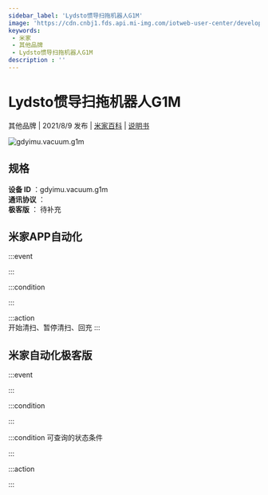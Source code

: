 ```yaml
---
sidebar_label: 'Lydsto惯导扫拖机器人G1M'
image: 'https://cdn.cnbj1.fds.api.mi-img.com/iotweb-user-center/developer_1679048028262gsPtkIEV.png?GalaxyAccessKeyId=AKVGLQWBOVIRQ3XLEW&Expires=9223372036854775807&Signature=a69qzuX0hzXv8uDASpLJoJjrK18='
keywords: 
 - 米家
 - 其他品牌
 - Lydsto惯导扫拖机器人G1M
description : ''
---
```

# Lydsto惯导扫拖机器人G1M

其他品牌 | 2021/8/9 发布 | [米家百科](https://home.mi.com/webapp/content/baike/product/index.html?model=gdyimu.vacuum.g1m) | [说明书](https://home.mi.com/views/introduction.html?model=gdyimu.vacuum.g1m&region=cn)

![gdyimu.vacuum.g1m](https://cdn.cnbj1.fds.api.mi-img.com/iotweb-user-center/developer_1679048028262gsPtkIEV.png?GalaxyAccessKeyId=AKVGLQWBOVIRQ3XLEW&Expires=9223372036854775807&Signature=a69qzuX0hzXv8uDASpLJoJjrK18=)

## 规格  
> 
**设备 ID** ：gdyimu.vacuum.g1m  
**通讯协议** ：  
**极客版**  ： 待补充 


## 米家APP自动化  

:::event  

:::

:::condition  

:::

:::action   
开始清扫、暂停清扫、回充
:::

## 米家自动化极客版  

:::event  

:::

:::condition  

:::

:::condition 可查询的状态条件  

:::

:::action  

:::

        
